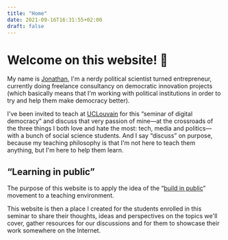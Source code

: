 ```yaml
---
title: "Home"
date: 2021-09-16T16:31:55+02:00
draft: false
---
```



# Welcome on this website! 👋

My name is [Jonathan](https://jonapiron.be), I'm a nerdy political scientist turned entrepreneur, currently doing freelance consultancy on democratic innovation projects (which basically means that I'm working with political institutions in order to try and help them make democracy better).

I've been invited to teach at [UCLouvain](https://uclouvain.be) for this “seminar of digital democracy” and discuss that very passion of mine—at the crossroads of the three things I both love and hate the most: tech, media and politics—with a bunch of social science students. And I say “discuss” on purpose, because my teaching philosophy is that I'm not here to teach them anything, but I'm here to help them learn.


## “Learning in public”

The purpose of this website is to apply the idea of the “[build in public](https://twitter.com/search?q=%23buildinpublic&src=typed_query)” movement to a teaching environment. 

This website is then a place I created for the students enrolled in this seminar to share their thoughts, ideas and perspectives on the topics we'll cover, gather resources for our discussions and for them to showcase their work somewhere on the Internet.
